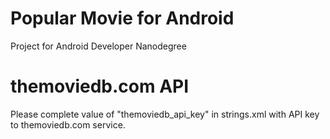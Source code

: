 # Popular Movie for Android

Project for Android Developer Nanodegree 

# themoviedb.com API

Please complete value of "themoviedb_api_key" in strings.xml
with API key to themoviedb.com service.



